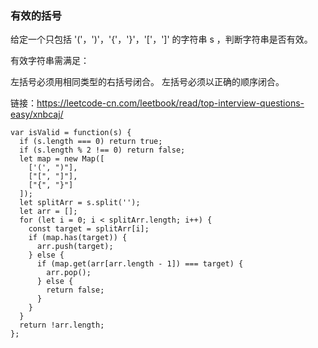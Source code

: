 <!--
 * @Author: 月魂
 * @Date: 2021-03-11 10:22:23
 * @LastEditTime: 2021-03-11 10:23:31
 * @LastEditors: 月魂
 * @Description: 
 * @FilePath: \leetcode-per-day\day64.md
-->
### 有效的括号
给定一个只包括 '('，')'，'{'，'}'，'['，']' 的字符串 s ，判断字符串是否有效。

有效字符串需满足：

左括号必须用相同类型的右括号闭合。
左括号必须以正确的顺序闭合。

链接：https://leetcode-cn.com/leetbook/read/top-interview-questions-easy/xnbcaj/

```
var isValid = function(s) {
  if (s.length === 0) return true;
  if (s.length % 2 !== 0) return false;
  let map = new Map([
    ['(', ")"],
    ["[", "]"],
    ["{", "}"]
  ]);
  let splitArr = s.split('');
  let arr = [];
  for (let i = 0; i < splitArr.length; i++) {
    const target = splitArr[i];
    if (map.has(target)) {
      arr.push(target);
    } else {
      if (map.get(arr[arr.length - 1]) === target) {
        arr.pop();
      } else {
        return false;
      }
    }
  }
  return !arr.length;
};
```
